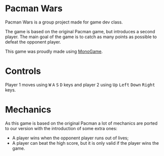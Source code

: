 # Pacman Wars

Pacman Wars is a group project made for game dev class.

The game is based on the original Pacman game, but introduces a second player. The main goal of the game is to catch as many points as possible to defeat the opponent player.

This game was proudly made using [MonoGame](https://github.com/MonoGame/MonoGame).

# Controls

Player 1 moves using <kbd>W</kbd> <kbd>A</kbd> <kbd>S</kbd> <kbd>D</kbd> keys and player 2 using <kbd>Up</kbd> <kbd>Left</kbd> <kbd>Down</kbd> <kbd>Right</kbd> keys.

# Mechanics

As this game is based on the original Pacman a lot of mechanics are ported to our version with the introduction of some extra ones:

- A player wins when the opponent player runs out of lives;
- A player can beat the high score, but it is only valid if the player wins the game.